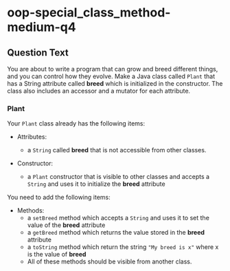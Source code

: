 # oop-special_class_method-medium-q4

## Question Text

You are about to write a program that can grow and breed different things, and you can control how they evolve. Make a 
Java class called `Plant` that has a String attribute called **breed** which is initialized in the constructor. The class 
also includes an accessor and a mutator for each attribute.


### Plant

Your `Plant` class already has the following items:

- Attributes:
    - a `String` called **breed** that is not accessible from other classes.

- Constructor:
    - a `Plant` constructor that is visible to other classes and accepts a `String` and uses it to initialize the
      **breed** attribute

You need to add the following items:

- Methods:
    - a `setBreed` method which accepts a `String` and uses it to set the value of the **breed** attribute
    - a `getBreed` method which returns the value stored in the **breed** attribute
    - a `toString` method which return the string `"My breed is x"` where x is the value of **breed**
    - All of these methods should be visible from another class.
